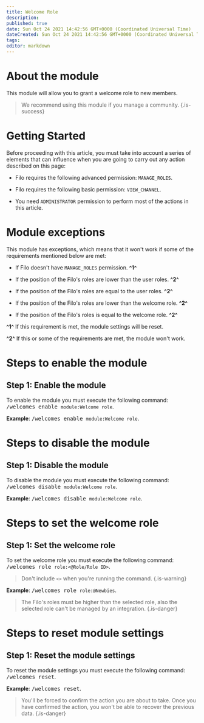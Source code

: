 ```yaml
---
title: Welcome Role
description:
published: true
date: Sun Oct 24 2021 14:42:56 GMT+0000 (Coordinated Universal Time)
dateCreated: Sun Oct 24 2021 14:42:56 GMT+0000 (Coordinated Universal Time)
tags:
editor: markdown
---
```


# About the module

This module will allow you to grant a welcome role to new members.

> We recommend using this module if you manage a community.
{.is-success}

# Getting Started

Before proceeding with this article, you must take into account a series of elements that can influence when you are going to carry out any action described on this page:

- Filo requires the following advanced permission: ``MANAGE_ROLES``.

- Filo requires the following basic permission: ``VIEW_CHANNEL``.

- You need ``ADMINISTRATOR`` permission to perform most of the actions in this article.

# Module exceptions

This module has exceptions, which means that it won't work if some of the requirements mentioned below are met:

- If Filo doesn't have ``MANAGE_ROLES`` permission. **^1^**

- If the position of the Filo's roles are lower than the user roles. **^2^**

- If the position of the Filo's roles are equal to the user roles. **^2^**

- If the position of the Filo's roles are lower than the welcome role. **^2^**

- If the position of the Filo's roles is equal to the welcome role. **^2^**

**^1^** If this requirement is met, the module settings will be reset.

**^2^** If this or some of the requirements are met, the module won't work.

# Steps to enable the module

## **Step 1**: Enable the module

To enable the module you must execute the following command: <kbd>/welcomes enable ``module:Welcome role``</kbd>.

**Example**: <kbd>/welcomes enable ``module:Welcome role``</kbd>.

# Steps to disable the module

## **Step 1**: Disable the module

To disable the module you must execute the following command: <kbd>/welcomes disable ``module:Welcome role``</kbd>.

**Example**: <kbd>/welcomes disable ``module:Welcome role``</kbd>.

# Steps to set the welcome role

## **Step 1**: Set the welcome role

To set the welcome role you must execute the following command: <kbd>/welcomes role ``role:<@Role/Role ID>``</kbd>.

> Don't include ``<>`` when you're running the command.
{.is-warning}

**Example**: <kbd>/welcomes role ``role:@Newbies``</kbd>.

> The Filo's roles must be higher than the selected role, also the selected role can't be managed by an integration.
{.is-danger}

# Steps to reset module settings

## **Step 1**: Reset the module settings

To reset the module settings you must execute the following command: <kbd>/welcomes reset</kbd>.

**Example**: <kbd>/welcomes reset</kbd>.

> You'll be forced to confirm the action you are about to take. Once you have confirmed the action, you won't be able to recover the previous data.
{.is-danger}
